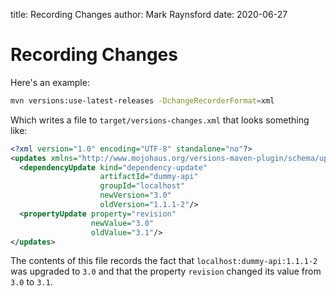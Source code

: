 title: Recording Changes
author: Mark Raynsford
date: 2020-06-27

<!---
Licensed to the Apache Software Foundation (ASF) under one
or more contributor license agreements.  See the NOTICE file
distributed with this work for additional information
regarding copyright ownership.  The ASF licenses this file
to you under the Apache License, Version 2.0 (the
"License"); you may not use this file except in compliance
with the License.  You may obtain a copy of the License at
https://www.apache.org/licenses/LICENSE-2.0
Unless required by applicable law or agreed to in writing,
software distributed under the License is distributed on an
"AS IS" BASIS, WITHOUT WARRANTIES OR CONDITIONS OF ANY
KIND, either express or implied.  See the License for the
specific language governing permissions and limitations
under the License.
-->

# Recording Changes

Here's an example:

```sh
mvn versions:use-latest-releases -DchangeRecorderFormat=xml
```

Which writes a file to `target/versions-changes.xml` that looks something like:

```xml
<?xml version="1.0" encoding="UTF-8" standalone="no"?>
<updates xmlns="http://www.mojohaus.org/versions-maven-plugin/schema/updates/2.0">
  <dependencyUpdate kind="dependency-update"
                    artifactId="dummy-api"
                    groupId="localhost"
                    newVersion="3.0"
                    oldVersion="1.1.1-2"/>
  <propertyUpdate property="revision"
                  newValue="3.0"
                  oldValue="3.1"/>
</updates>
```

The contents of this file records the fact that `localhost:dummy-api:1.1.1-2`
was upgraded to `3.0` and that the property `revision` changed its value from `3.0` to `3.1`.
